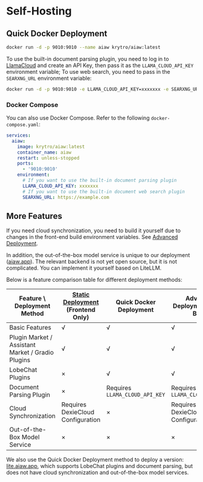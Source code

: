 # Self-Hosting

## Quick Docker Deployment

```bash
docker run -d -p 9010:9010 --name aiaw krytro/aiaw:latest
```

To use the built-in document parsing plugin, you need to log in to [LlamaCloud](https://cloud.llamaindex.ai/) and create an API Key, then pass it as the `LLAMA_CLOUD_API_KEY` environment variable; To use web search, you need to pass in the `SEARXNG_URL` environment variable:

```bash
docker run -d -p 9010:9010 -e LLAMA_CLOUD_API_KEY=xxxxxxx -e SEARXNG_URL=https://example.com --name aiaw krytro/aiaw:latest
```

### Docker Compose

You can also use Docker Compose. Refer to the following `docker-compose.yaml`:

```yaml
services:
  aiaw:
    image: krytro/aiaw:latest
    container_name: aiaw
    restart: unless-stopped
    ports:
      - '9010:9010'
    environment:
      # If you want to use the built-in document parsing plugin
      LLAMA_CLOUD_API_KEY: xxxxxxx
      # If you want to use the built-in document web search plugin
      SEARXNG_URL: https://example.com
```

## More Features

If you need cloud synchronization, you need to build it yourself due to changes in the front-end build environment variables. See [Advanced Deployment](advanced).

In addition, the out-of-the-box model service is unique to our deployment ([aiaw.app](https://aiaw.app)). The relevant backend is not yet open source, but it is not complicated. You can implement it yourself based on LiteLLM.

Below is a feature comparison table for different deployment methods:

| Feature \ Deployment Method | [Static Deployment](advanced#static-deployment) (Frontend Only) | Quick Docker Deployment | Advanced Deployment (Self-Built) | aiaw.app |
| --- | --- | --- | --- | --- |
| Basic Features | √ | √ | √ | √ |
| Plugin Market / Assistant Market / Gradio Plugins | √ | √ | √ | √ |
| LobeChat Plugins | × | √ | √ | √ |
| Document Parsing Plugin | × | Requires `LLAMA_CLOUD_API_KEY` | Requires `LLAMA_CLOUD_API_KEY` | √ |
| Cloud Synchronization | Requires DexieCloud Configuration | × | Requires DexieCloud Configuration | √ |
| Out-of-the-Box Model Service | × | × | × | √ |

We also use the Quick Docker Deployment method to deploy a version: [lite.aiaw.app](https://lite.aiaw.app), which supports LobeChat plugins and document parsing, but does not have cloud synchronization and out-of-the-box model services.
